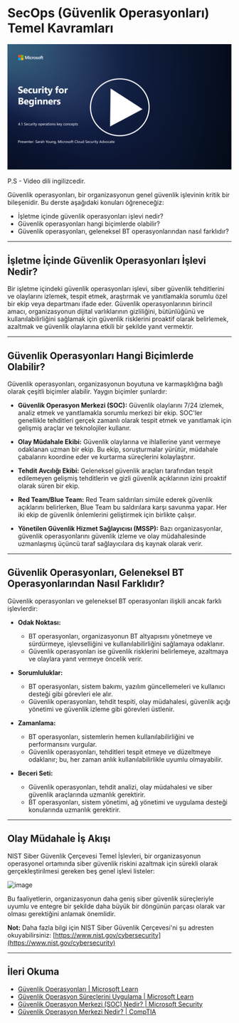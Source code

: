 # SecOps (Güvenlik Operasyonları) Temel Kavramları

[![Videoyu İzle](images/4-1_placeholder.png)](https://learn-video.azurefd.net/vod/player?id=6a1cf511-89e0-493a-8ef9-91c458200266)

P.S - Video dili ingilizcedir.

Güvenlik operasyonları, bir organizasyonun genel güvenlik işlevinin kritik bir bileşenidir. Bu derste aşağıdaki konuları öğreneceğiz:

- İşletme içinde güvenlik operasyonları işlevi nedir?  
- Güvenlik operasyonları hangi biçimlerde olabilir?  
- Güvenlik operasyonları, geleneksel BT operasyonlarından nasıl farklıdır?  

---

## İşletme İçinde Güvenlik Operasyonları İşlevi Nedir?

Bir işletme içindeki güvenlik operasyonları işlevi, siber güvenlik tehditlerini ve olaylarını izlemek, tespit etmek, araştırmak ve yanıtlamakla sorumlu özel bir ekip veya departmanı ifade eder. Güvenlik operasyonlarının birincil amacı, organizasyonun dijital varlıklarının gizliliğini, bütünlüğünü ve kullanılabilirliğini sağlamak için güvenlik risklerini proaktif olarak belirlemek, azaltmak ve güvenlik olaylarına etkili bir şekilde yanıt vermektir.

---

## Güvenlik Operasyonları Hangi Biçimlerde Olabilir?

Güvenlik operasyonları, organizasyonun boyutuna ve karmaşıklığına bağlı olarak çeşitli biçimler alabilir. Yaygın biçimler şunlardır:

- **Güvenlik Operasyon Merkezi (SOC):** Güvenlik olaylarını 7/24 izlemek, analiz etmek ve yanıtlamakla sorumlu merkezi bir ekip. SOC'ler genellikle tehditleri gerçek zamanlı olarak tespit etmek ve yanıtlamak için gelişmiş araçlar ve teknolojiler kullanır.

- **Olay Müdahale Ekibi:** Güvenlik olaylarına ve ihlallerine yanıt vermeye odaklanan uzman bir ekip. Bu ekip, soruşturmalar yürütür, müdahale çabalarını koordine eder ve kurtarma süreçlerini kolaylaştırır.

- **Tehdit Avcılığı Ekibi:** Geleneksel güvenlik araçları tarafından tespit edilemeyen gelişmiş tehditlerin ve gizli güvenlik açıklarının izini proaktif olarak süren bir ekip.

- **Red Team/Blue Team:** Red Team saldırıları simüle ederek güvenlik açıklarını belirlerken, Blue Team bu saldırılara karşı savunma yapar. Her iki ekip de güvenlik önlemlerini geliştirmek için birlikte çalışır.

- **Yönetilen Güvenlik Hizmet Sağlayıcısı (MSSP):** Bazı organizasyonlar, güvenlik operasyonlarını güvenlik izleme ve olay müdahalesinde uzmanlaşmış üçüncü taraf sağlayıcılara dış kaynak olarak verir.

---

## Güvenlik Operasyonları, Geleneksel BT Operasyonlarından Nasıl Farklıdır?

Güvenlik operasyonları ve geleneksel BT operasyonları ilişkili ancak farklı işlevlerdir:

- **Odak Noktası:**  
  - BT operasyonları, organizasyonun BT altyapısını yönetmeye ve sürdürmeye, işlevselliğini ve kullanılabilirliğini sağlamaya odaklanır.  
  - Güvenlik operasyonları ise güvenlik risklerini belirlemeye, azaltmaya ve olaylara yanıt vermeye öncelik verir.

- **Sorumluluklar:**  
  - BT operasyonları, sistem bakımı, yazılım güncellemeleri ve kullanıcı desteği gibi görevleri ele alır.  
  - Güvenlik operasyonları, tehdit tespiti, olay müdahalesi, güvenlik açığı yönetimi ve güvenlik izleme gibi görevleri üstlenir.

- **Zamanlama:**  
  - BT operasyonları, sistemlerin hemen kullanılabilirliğini ve performansını vurgular.  
  - Güvenlik operasyonları, tehditleri tespit etmeye ve düzeltmeye odaklanır; bu, her zaman anlık kullanılabilirlikle uyumlu olmayabilir.

- **Beceri Seti:**  
  - Güvenlik operasyonları, tehdit analizi, olay müdahalesi ve siber güvenlik araçlarında uzmanlık gerektirir.  
  - BT operasyonları, sistem yönetimi, ağ yönetimi ve uygulama desteği konularında uzmanlık gerektirir.

---

## Olay Müdahale İş Akışı

NIST Siber Güvenlik Çerçevesi Temel İşlevleri, bir organizasyonun operasyonel ortamında siber güvenlik riskini azaltmak için sürekli olarak gerçekleştirilmesi gereken beş genel işlevi listeler:

![image](https://github.com/microsoft/Security-101/assets/139931591/f6d19dce-f96e-47bd-9e0a-8019675a602d)

Bu faaliyetlerin, organizasyonun daha geniş siber güvenlik süreçleriyle uyumlu ve entegre bir şekilde daha büyük bir döngünün parçası olarak var olması gerektiğini anlamak önemlidir.

**Not:** Daha fazla bilgi için NIST Siber Güvenlik Çerçevesi'ni şu adresten okuyabilirsiniz: [https://www.nist.gov/cybersecurity](https://www.nist.gov/cybersecurity)

---

## İleri Okuma

- [Güvenlik Operasyonları | Microsoft Learn](https://learn.microsoft.com/security/operations/overview?WT.mc_id=academic-96948-sayoung)  
- [Güvenlik Operasyon Süreçlerini Uygulama | Microsoft Learn](https://learn.microsoft.com/security/operations/?WT.mc_id=academic-96948-sayoung)  
- [Güvenlik Operasyon Merkezi (SOC) Nedir? | Microsoft Security](https://www.microsoft.com/security/business/security-101/what-is-a-security-operations-center-soc?WT.mc_id=academic-96948-sayoung)  
- [Güvenlik Operasyon Merkezi Nedir? | CompTIA](https://www.comptia.org/content/articles/what-is-a-security-operations-center)
